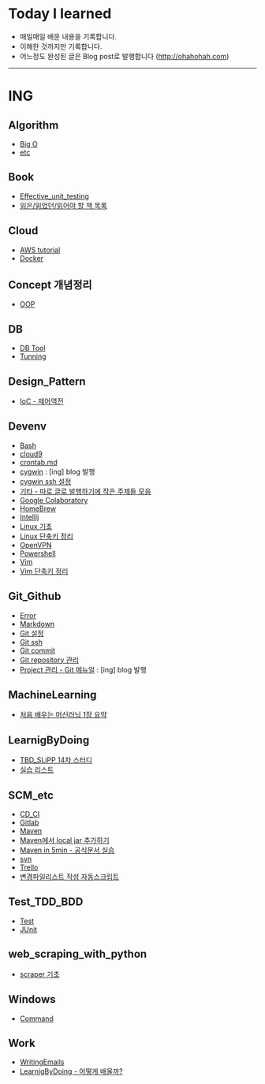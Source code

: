 # Today I learned
- 매일매일 배운 내용을 기록합니다. 
- 이해한 것까지만 기록합니다.
- 어느정도 완성된 글은 Blog post로 발행합니다 (http://ohahohah.com)
---------------
# ING

## Algorithm
- [Big O](Algorithm/BigO.md)
- [etc](Algorithm/etc.md)

## Book
- [Effective_unit_testing](Book/Effective_unit_testing.md)
- [읽은/읽었던/읽어야 할 책 목록](Book/intersting_book.md)

## Cloud
- [AWS tutorial](Cloud/aws_tutorial.md)
- [Docker](Cloud/docker.md)

## Concept 개념정리
- [OOP](Concept/OOP.md)

## DB
- [DB Tool](DB/tool.md)
- [Tunning](DB/Tunning.md)

## Design_Pattern
- [IoC - 제어역전](Design_Pattern/Ioc.md)

## Devenv
- [Bash](Devenv/bash.md)
- [cloud9](Devenv/cloud9.md)
- [crontab.md](Devenv/crontab.md)
- [cygwin](Devenv/cygwin.md) :  [ing] blog 발행
- [cygwin ssh 설정](Devenv/cygwin_ssh.md)
- [기타 - 따로 글로 발행하기에 작은 주제들 모음](Devenv/etc.md)
- [Google Colaboratory](Devenv/Google_Colaboratory.md)
- [HomeBrew](Devenv/homebrew.md)
- [Intellij](Devenv/Intellij.md)
- [Linux 기초](Devenv/linux.md)
- [Linux 단축키 정리](Devenv/linux_command.md)
- [OpenVPN](Devenv/openvpn.md)
- [Powershell](Devenv/powershell.md)
- [Vim](Devenv/vim.md)
- [Vim 단축키 정리](Devenv/vim_shortcut.md)

## Git_Github
- [Error](Git_Github/Error.md)
- [Markdown](Git_Github/Markdown.md)
- [Git 설정](Git_Github/git_config.md)
- [Git ssh](Git_Github/git_ssh.md)
- [Git commit](Git_Github/git_commit.md)
- [Git repository 관리](Git_Github/git_local_to_remote.md)
- [Project 관리 - Git 메뉴얼](Git_Github/how_to_setup_project.md) : [ing] blog 발행

## MachineLearning
- [처음 배우는 머신러닝 1장 요약](MachineLearning/hanbit_firstml_ch01.md)

## LearnigByDoing
- [TBD_SLiPP 14차 스터디](Learning_by_doing/TBD_SLiPP.md)
- [실습 리스트](Learning_by_doing/ing.md)

## SCM_etc
- [CD_CI](SCM_etc/CD_CI.md)
- [Gitlab](SCM_etc/gitlab.md)
- [Maven](SCM_etc/maven.md)
- [Maven에서 local jar 추가하기](SCM_etc/maven_add_local_jar.md)
- [Maven in 5min - 공식문서 실습](SCM_etc/maven_in5min.md)
- [svn](SCM_etc/svn.md)
- [Trello](SCM_etc/Trello.md)
- [변경파일리스트 작성 자동스크립트](SCM_etc/modifiedFile_script.md)

## Test_TDD_BDD
- [Test](Test_TDD_BDD/Test.md)
- [JUnit](Test_TDD_BDD/JUnit.md)

## web_scraping_with_python
- [scraper 기초](web_scraping_with_python/scraper_basic.md)

## Windows
- [Command](Windows/command.md)

## Work
- [WritingEmails](Work/WritingEmails.md)
- [LearnigByDoing - 어떻게 배울까?](Work/LearnigByDoing.md)
